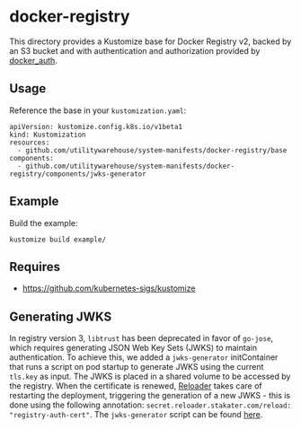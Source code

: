 # docker-registry

This directory provides a Kustomize base for Docker Registry v2, backed by an
S3 bucket and with authentication and authorization provided by
[docker_auth](https://github.com/cesanta/docker_auth).

## Usage

Reference the base in your `kustomization.yaml`:

```
apiVersion: kustomize.config.k8s.io/v1beta1
kind: Kustomization
resources:
  - github.com/utilitywarehouse/system-manifests/docker-registry/base
components:
  - github.com/utilitywarehouse/system-manifests/docker-registry/components/jwks-generator
```

## Example

Build the example:

```
kustomize build example/
```

## Requires

- https://github.com/kubernetes-sigs/kustomize

## Generating JWKS

In registry version 3, `libtrust` has been deprecated in favor of `go-jose`,
which requires generating JSON Web Key Sets (JWKS) to maintain authentication.
To achieve this, we added a `jwks-generator` initContainer that runs a script on
pod startup to generate JWKS using the current `tls.key` as input. The JWKS is
placed in a shared volume to be accessed by the registry. When the certificate
is renewed, [Reloader](https://github.com/stakater/Reloader) takes care of
restarting the deployment, triggering the generation of a new JWKS - this is
done using the following annotation:
`secret.reloader.stakater.com/reload: "registry-auth-cert"`.
The `jwks-generator` script can be found [here](https://github.com/utilitywarehouse/system-manifests/tree/master/docker-registry/components/jwks-generator).
